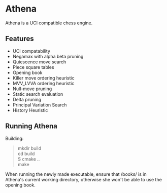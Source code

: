 # Athena
Athena is a UCI compatible chess engine.

## Features
* UCI compatability
* Negamax with alpha beta pruning
* Quiescence move search
* Piece square tables
* Opening book
* Killer move ordering heuristic
* MVV_LVVA ordering heuristic
* Null-move pruning
* Static search evaluation
* Delta pruning
* Principal Variation Search
* History Heuristic

## Running Athena
Building:
>mkdir build<br/>
>cd build<br/>S
>cmake ..<br/>
>make<br/>

When running the newly made executable, ensure that /books/ is in Athena's current working directory, otherwise she won't be able to use the opening book. 
